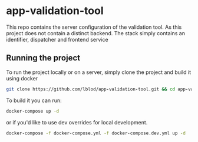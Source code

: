 # app-validation-tool

This repo contains the server configuration of the validation tool. As this project does not contain a distinct backend.
The stack simply contains an identifier, dispatcher and frontend service

## Running the project

To run the project locally or on a server, simply clone the project and build it using docker

```sh
git clone https://github.com/lblod/app-validation-tool.git && cd app-validation-tool
```

To build it you can run:  

```sh
docker-compose up -d 
```  

or if you'd like to use dev overrides for local development.  

```sh
docker-compose -f docker-compose.yml -f docker-compose.dev.yml up -d   
```
